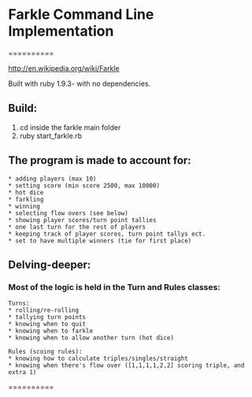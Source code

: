 # Farkle Command Line Implementation
==========

http://en.wikipedia.org/wiki/Farkle

Built with ruby 1.9.3- with no dependencies.


## Build:

1. cd inside the farkle main folder
2. ruby start_farkle.rb

## The program is made to account for:
```
* adding players (max 10)
* setting score (min score 2500, max 10000)
* hot dice
* farkling
* winning
* selecting flow overs (see below)
* showing player scores/turn point tallies
* one last turn for the rest of players
* keeping track of player scores, turn point tallys ect.
* set to have multiple winners (tie for first place)
```
 
## Delving-deeper:

### Most of the logic is held in the Turn and Rules classes:
 
 ```
 Turns:
 * rolling/re-rolling
 * tallying turn points
 * knowing when to quit
 * knowing when to farkle
 * knowing when to allow another turn (hot dice)
 
 Rules (scoing rules):
 * knowing how to calculate triples/singles/straight
 * knowing when there's flow over ([1,1,1,1,2,2] scoring triple, and extra 1)
 ```
==========
